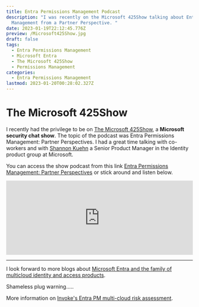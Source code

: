 ```yaml
---
title: Entra Permissions Management Podcast
description: "I was recently on the Microsoft 425Show talking about Entra Permissions
  Management from a Partner Perspective. "
date: 2023-01-19T22:12:45.776Z
preview: /Microsoft425Show.jpg
draft: false
tags:
  - Entra Permissions Management
  - Microsoft Entra
  - The Microsoft 425Show
  - Permissions Management
categories:
  - Entra Permissions Management
lastmod: 2023-01-20T00:28:02.327Z
---
```



The Microsoft 425Show
=====================

I recently had the privilege to be on [The Microsoft 425Show](https://425show.simplecast.com/), a **Microsoft security chat show**.  The topic of the podcast was Entra Permissions Management: Partner Perspectives.  I had a great time talking with co-workers and with [Shannon Kuehn](https://www.linkedin.com/in/shannonkuehn) a Senior Product Manager in the Identity product group at Microsoft.

You can access the show podcast from this link [Entra Permissions Management: Partner Perspectives](https://425show.simplecast.com/episodes/entra-permissions-management-partner-perspectives) or stick around and listen below.

<iframe 
height="200px" width="100%" frameborder="no" scrolling="no" seamless src="https://player.simplecast.com/11b47041-df62-46cc-a8cf-41d70ce82c35?dark=false"></iframe>

***

I look forward to more blogs about [Microsoft Entra and the family of multicloud identity and access products](https://www.microsoft.com/en-us/security/business/microsoft-entra).

Shameless plug warning.....  

More information on [Invoke's Entra PM multi-cloud risk assessment](https://www.invokellc.com/offers/microsoft-entra-permissions-management-multi-cloud-risk-assessment).

